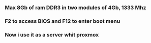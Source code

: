 ### Max 8Gb of ram DDR3 in two modules of 4Gb, 1333 Mhz
### F2 to access BIOS and F12 to enter boot menu
### Now i use it as a server whit proxmox
